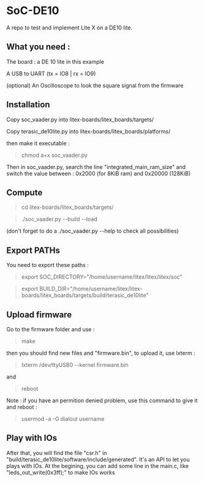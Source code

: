 # SoC-DE10

A repo to test and implement Lite X on a DE10 lite. 

## What you need : 

The board : a DE 10 lite in this example

A USB to UART (tx = IO8 | rx = IO9)

(optional) An Oscilloscope to look the square signal from the firmware

## Installation 

Copy soc_vaader.py into litex-boards/litex_boards/targets/

Copy terasic_de10lite.py into litex-boards/litex_boards/platforms/

then make it executable :

> chmod a+x soc_vaader.py

Then in soc_vaader.py, search the line "integrated_main_ram_size" and switch the value between : 0x2000 (for 8KiB ram) and 0x20000 (128KiB)

## Compute

> cd litex-boards/litex_boards/targets/

> ./soc_vaader.py --build --load 

(don't forget to do a ./soc_vaader.py --help to check all possibilities)

## Export PATHs

You need to export these paths : 

>export SOC_DIRECTORY="/home/username/litex/litex/litex/soc"

>export BUILD_DIR="/home/username/litex/litex-boards/litex_boards/targets/build/terasic_de10lite"

## Upload firmware
Go to the firmware folder and use :

> make 

then you should find new files and "firmware.bin", to upload it, use lxterm :

> lxterm /dev/ttyUSB0 --kernel firmware.bin

and 

> reboot

Note : if you have an permition denied problem, use this command to give it and reboot : 

> usermod -a -G dialout username

## Play with IOs

After that, you will find the file "csr.h" in "build/terasic_de10lite/software/include/generated". It's an API to let you plays with IOs. 
At the begining, you can add some line in the main.c, like "leds_out_write(0x3ff);" to make IOs works
